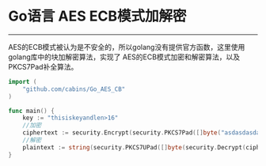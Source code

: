 # Go语言 AES ECB模式加解密
----

AES的ECB模式被认为是不安全的，所以golang没有提供官方函数，这里使用golang库中的块加解密算法，实现了
AES的ECB模式加密和解密算法，以及PKCS7Pad补全算法。


```go
import (
	"github.com/cabins/Go_AES_CB"
)

func main() {
	key := "thisiskeyandlen>16"
	//加密
	ciphertext := security.Encrypt(security.PKCS7Pad([]byte("asdasdasdasdasd")), key)
	//解密
	plaintext := string(security.PKCS7UPad([]byte(security.Decrypt(ciphertext, key))))
}
```
